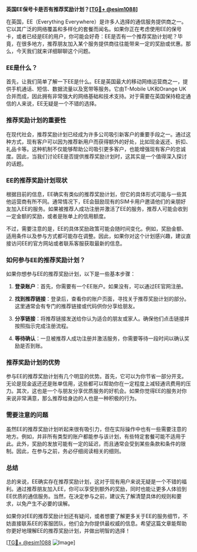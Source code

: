 **英国EE保号卡是否有推荐奖励计划？[[TG💪+ @esim1088](https://t.me/s/esim1088)]**

在英国，EE（Everything Everywhere）是许多人选择的通信服务提供商之一。它以其广泛的网络覆盖和多样化的套餐而闻名。如果你正在考虑使用EE的保号卡，或者已经是EE的用户，你可能会好奇：EE是否有一个推荐奖励计划呢？毕竟，在很多地方，推荐朋友加入某个服务提供商往往能带来一定的奖励或优惠。那么，今天我们就来详细聊聊这个问题。

### EE是什么？

首先，让我们简单了解一下EE是什么。EE是英国最大的移动网络运营商之一，提供手机通话、短信、数据流量以及宽带等服务。它由T-Mobile UK和Orange UK合并而成，因此拥有非常强大的网络基础和技术支持。对于需要在英国保持稳定通信的人来说，EE无疑是一个不错的选择。

### 推荐奖励计划的重要性

在现代社会，推荐奖励计划已经成为许多公司吸引新客户的重要手段之一。通过这种方式，现有客户可以因为推荐新用户而获得额外的好处，比如现金返还、折扣、礼品卡等。这种机制不仅能够帮助公司吸引更多客户，也能增强现有客户的忠诚度。因此，当我们讨论EE是否提供推荐奖励计划时，这其实是一个值得深入探讨的话题。

### EE的推荐奖励计划现状

根据目前的信息，EE确实有类似的推荐奖励计划，但它的具体形式可能与一些其他运营商有所不同。通常情况下，EE会鼓励现有的SIM卡用户邀请他们的亲朋好友加入EE的服务。如果被推荐人成功注册并激活了EE的服务，推荐人可能会收到一定金额的奖励，或者是账单上的信用额度。

不过，需要注意的是，EE的具体奖励政策可能会随时间变化。例如，奖励金额、适用条件以及参与方式都可能存在调整。因此，如果你对这个计划感兴趣，建议直接访问EE的官方网站或者联系客服获取最新的信息。

### 如何参与EE的推荐奖励计划？

如果你想参与EE的推荐奖励计划，以下是一些基本步骤：

1. **登录账户**：首先，你需要有一个EE账户。如果没有，可以通过EE官网注册。
   
2. **找到推荐链接**：登录后，查看你的账户页面，寻找关于推荐奖励计划的部分。这里通常会有专门的推荐链接或代码供你分享给朋友。

3. **分享链接**：将推荐链接发送给你认为适合的朋友或家人。确保他们点击链接并按照指示完成注册流程。

4. **等待确认**：一旦被推荐人成功注册并激活服务，你需要等待一段时间以确认奖励是否到账。

### 推荐奖励计划的优势

参与EE的推荐奖励计划有几个明显的优势。首先，它可以为你节省一部分开支。无论是现金返还还是账单信用，这些都可以帮助你在一定程度上减轻通讯费用的压力。其次，这也是一个与朋友分享优质服务的好机会。如果你觉得EE的服务对你来说非常满意，那么推荐给身边的人也是一种积极的行为。

### 需要注意的问题

虽然EE的推荐奖励计划听起来很有吸引力，但在实际操作中也有一些需要注意的地方。例如，并非所有类型的账户都能参与该计划，有些特定套餐可能不适用于此。此外，奖励的发放可能有一定的延迟，而且通常会受到某些条款和条件的限制。因此，在参与之前，务必仔细阅读相关的细则。

### 总结

总的来说，EE确实存在推荐奖励计划，这对于现有用户来说无疑是一个不错的福利。通过推荐朋友加入EE，你可以享受到额外的奖励，同时也能让更多人体验到EE优质的通信服务。当然，在决定参与之前，建议先了解清楚具体的规则和要求，以免产生不必要的误解。

如果你对EE的推荐奖励计划还有疑问，或者想要了解更多关于EE的服务细节，不妨直接联系EE的客服团队，他们会为你提供最权威的信息。希望这篇文章能帮助你更好地理解EE的推荐奖励计划，并做出明智的选择！

[[TG💪+ @esim1088](https://t.me/s/esim1088) ![Image](https://i.postimg.cc/4NQfJmqS/Snipaste-2025-05-13-00-14-12.png)]